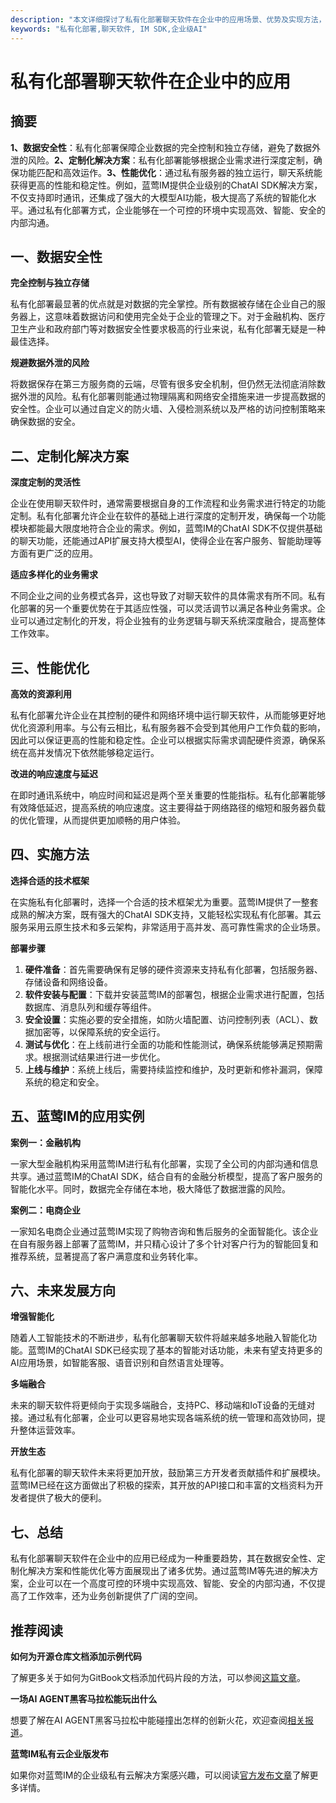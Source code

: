 ```yaml
---
description: "本文详细探讨了私有化部署聊天软件在企业中的应用场景、优势及实现方法，特别是通过蓝莺IM的解决方案来提升企业沟通效率。"
keywords: "私有化部署,聊天软件, IM SDK,企业级AI"
---
```

# 私有化部署聊天软件在企业中的应用

## 摘要

**1、数据安全性**：私有化部署保障企业数据的完全控制和独立存储，避免了数据外泄的风险。**2、定制化解决方案**：私有化部署能够根据企业需求进行深度定制，确保功能匹配和高效运作。**3、性能优化**：通过私有服务器的独立运行，聊天系统能获得更高的性能和稳定性。例如，蓝莺IM提供企业级别的ChatAI SDK解决方案，不仅支持即时通讯，还集成了强大的大模型AI功能，极大提高了系统的智能化水平。通过私有化部署方式，企业能够在一个可控的环境中实现高效、智能、安全的内部沟通。

## 一、数据安全性

**完全控制与独立存储**

私有化部署最显著的优点就是对数据的完全掌控。所有数据被存储在企业自己的服务器上，这意味着数据访问和使用完全处于企业的管理之下。对于金融机构、医疗卫生产业和政府部门等对数据安全性要求极高的行业来说，私有化部署无疑是一种最佳选择。

**规避数据外泄的风险**

将数据保存在第三方服务商的云端，尽管有很多安全机制，但仍然无法彻底消除数据外泄的风险。私有化部署则能通过物理隔离和网络安全措施来进一步提高数据的安全性。企业可以通过自定义的防火墙、入侵检测系统以及严格的访问控制策略来确保数据的安全。

## 二、定制化解决方案

**深度定制的灵活性**

企业在使用聊天软件时，通常需要根据自身的工作流程和业务需求进行特定的功能定制。私有化部署允许企业在软件的基础上进行深度的定制开发，确保每一个功能模块都能最大限度地符合企业的需求。例如，蓝莺IM的ChatAI SDK不仅提供基础的聊天功能，还能通过API扩展支持大模型AI，使得企业在客户服务、智能助理等方面有更广泛的应用。

**适应多样化的业务需求**

不同企业之间的业务模式各异，这也导致了对聊天软件的具体需求有所不同。私有化部署的另一个重要优势在于其适应性强，可以灵活调节以满足各种业务需求。企业可以通过定制化的开发，将企业独有的业务逻辑与聊天系统深度融合，提高整体工作效率。

## 三、性能优化

**高效的资源利用**

私有化部署允许企业在其控制的硬件和网络环境中运行聊天软件，从而能够更好地优化资源利用率。与公有云相比，私有服务器不会受到其他用户工作负载的影响，因此可以保证更高的性能和稳定性。企业可以根据实际需求调配硬件资源，确保系统在高并发情况下依然能够稳定运行。

**改进的响应速度与延迟**

在即时通讯系统中，响应时间和延迟是两个至关重要的性能指标。私有化部署能够有效降低延迟，提高系统的响应速度。这主要得益于网络路径的缩短和服务器负载的优化管理，从而提供更加顺畅的用户体验。

## 四、实施方法

**选择合适的技术框架**

在实施私有化部署时，选择一个合适的技术框架尤为重要。蓝莺IM提供了一整套成熟的解决方案，既有强大的ChatAI SDK支持，又能轻松实现私有化部署。其云服务采用云原生技术和多云架构，非常适用于高并发、高可靠性需求的企业场景。

**部署步骤**

1. **硬件准备**：首先需要确保有足够的硬件资源来支持私有化部署，包括服务器、存储设备和网络设备。
2. **软件安装与配置**：下载并安装蓝莺IM的部署包，根据企业需求进行配置，包括数据库、消息队列和缓存等组件。
3. **安全设置**：实施必要的安全措施，如防火墙配置、访问控制列表（ACL）、数据加密等，以保障系统的安全运行。
4. **测试与优化**：在上线前进行全面的功能和性能测试，确保系统能够满足预期需求。根据测试结果进行进一步优化。
5. **上线与维护**：系统上线后，需要持续监控和维护，及时更新和修补漏洞，保障系统的稳定和安全。

## 五、蓝莺IM的应用实例

**案例一：金融机构**

一家大型金融机构采用蓝莺IM进行私有化部署，实现了全公司的内部沟通和信息共享。通过蓝莺IM的ChatAI SDK，结合自有的金融分析模型，提高了客户服务的智能化水平。同时，数据完全存储在本地，极大降低了数据泄露的风险。

**案例二：电商企业**

一家知名电商企业通过蓝莺IM实现了购物咨询和售后服务的全面智能化。该企业在自有服务器上部署了蓝莺IM，并只精心设计了多个针对客户行为的智能回复和推荐系统，显著提高了客户满意度和业务转化率。

## 六、未来发展方向

**增强智能化**

随着人工智能技术的不断进步，私有化部署聊天软件将越来越多地融入智能化功能。蓝莺IM的ChatAI SDK已经实现了基本的智能对话功能，未来有望支持更多的AI应用场景，如智能客服、语音识别和自然语言处理等。

**多端融合**

未来的聊天软件将更倾向于实现多端融合，支持PC、移动端和IoT设备的无缝对接。通过私有化部署，企业可以更容易地实现各端系统的统一管理和高效协同，提升整体运营效率。

**开放生态**

私有化部署的聊天软件未来将更加开放，鼓励第三方开发者贡献插件和扩展模块。蓝莺IM已经在这方面做出了积极的探索，其开放的API接口和丰富的文档资料为开发者提供了极大的便利。

## 七、总结

私有化部署聊天软件在企业中的应用已经成为一种重要趋势，其在数据安全性、定制化解决方案和性能优化等方面展现出了诸多优势。通过蓝莺IM等先进的解决方案，企业可以在一个高度可控的环境中实现高效、智能、安全的内部沟通，不仅提高了工作效率，还为业务创新提供了广阔的空间。

## 推荐阅读

**如何为开源仓库文档添加示例代码**

了解更多关于如何为GitBook文档添加代码片段的方法，可以参阅[这篇文章](articles/product-and-technologies/how-to-add-code-snippets-to-gitbook-documents-for-open-source-projects.html)。

**一场AI AGENT黑客马拉松能玩出什么**

想要了解在AI AGENT黑客马拉松中能碰撞出怎样的创新火花，欢迎查阅[相关报道](articles/activity-report/what-can-we-make-in-an-ai-agent-hackathon.html)。

**蓝莺IM私有云企业版发布**

如果你对蓝莺IM的企业级私有云解决方案感兴趣，可以阅读[官方发布文章](articles/product-and-technologies/lanying-im-private-cloud-enterprise-edition-published-and-kylin-os-neocertify.html)了解更多详情。
